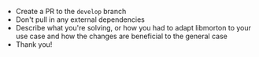 * Create a PR to the `develop` branch
* Don't pull in any external dependencies
* Describe what you're solving, or how you had to adapt libmorton to your use case and how the changes are beneficial to the general case
* Thank you! 
